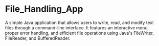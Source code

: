 # File_Handling_App
A simple Java application that allows users to write, read, and modify text files through a command-line interface. It features an interactive menu, proper error handling, and efficient file operations using Java's FileWriter, FileReader, and BufferedReader.
